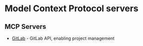 # Model Context Protocol servers

## MCP Servers

- [GitLab](./src/gitlab) - GitLab API, enabling project management
